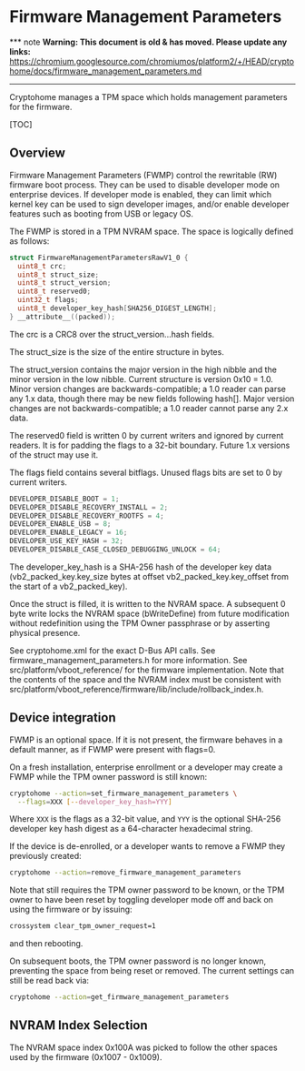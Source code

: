 # Firmware Management Parameters

*** note
**Warning: This document is old & has moved.  Please update any links:**<br>
https://chromium.googlesource.com/chromiumos/platform2/+/HEAD/cryptohome/docs/firmware_management_parameters.md
***

Cryptohome manages a TPM space which holds management parameters for the
firmware.

[TOC]

## Overview

Firmware Management Parameters (FWMP) control the rewritable (RW) firmware boot
process. They can be used to disable developer mode on enterprise devices. If
developer mode is enabled, they can limit which kernel key can be used to sign
developer images, and/or enable developer features such as booting from USB or
legacy OS.

The FWMP is stored in a TPM NVRAM space. The space is logically defined as
follows:

```c
struct FirmwareManagementParametersRawV1_0 {
  uint8_t crc;
  uint8_t struct_size;
  uint8_t struct_version;
  uint8_t reserved0;
  uint32_t flags;
  uint8_t developer_key_hash[SHA256_DIGEST_LENGTH];
} __attribute__((packed));
```

The crc is a CRC8 over the struct_version...hash fields.

The struct_size is the size of the entire structure in bytes.

The struct_version contains the major version in the high nibble and the minor
version in the low nibble. Current structure is version 0x10 = 1.0. Minor
version changes are backwards-compatible; a 1.0 reader can parse any 1.x data,
though there may be new fields following hash[]. Major version changes are not
backwards-compatible; a 1.0 reader cannot parse any 2.x data.

The reserved0 field is written 0 by current writers and ignored by current
readers. It is for padding the flags to a 32-bit boundary. Future 1.x versions
of the struct may use it.

The flags field contains several bitflags. Unused flags bits are set to 0 by
current writers.

```c
DEVELOPER_DISABLE_BOOT = 1;
DEVELOPER_DISABLE_RECOVERY_INSTALL = 2;
DEVELOPER_DISABLE_RECOVERY_ROOTFS = 4;
DEVELOPER_ENABLE_USB = 8;
DEVELOPER_ENABLE_LEGACY = 16;
DEVELOPER_USE_KEY_HASH = 32;
DEVELOPER_DISABLE_CASE_CLOSED_DEBUGGING_UNLOCK = 64;
```

The developer_key_hash is a SHA-256 hash of the developer key data
(vb2_packed_key.key_size bytes at offset vb2_packed_key.key_offset from the
start of a vb2_packed_key).

Once the struct is filled, it is written to the NVRAM space. A subsequent 0 byte
write locks the NVRAM space (bWriteDefine) from future modification without
redefinition using the TPM Owner passphrase or by asserting physical presence.

See cryptohome.xml for the exact D-Bus API calls. See
firmware_management_parameters.h for more information. See
src/platform/vboot_reference/ for the firmware implementation. Note that the
contents of the space and the NVRAM index must be consistent with
src/platform/vboot_reference/firmware/lib/include/rollback_index.h.

## Device integration

FWMP is an optional space. If it is not present, the firmware behaves in a
default manner, as if FWMP were present with flags=0.

On a fresh installation, enterprise enrollment or a developer may create a FWMP
while the TPM owner password is still known:

```bash
cryptohome --action=set_firmware_management_parameters \
  --flags=XXX [--developer_key_hash=YYY]
```

Where `XXX` is the flags as a 32-bit value, and `YYY` is the optional SHA-256
developer key hash digest as a 64-character hexadecimal string.

If the device is de-enrolled, or a developer wants to remove a FWMP they
previously created:

```bash
cryptohome --action=remove_firmware_management_parameters
```

Note that still requires the TPM owner password to be known, or the TPM owner to
have been reset by toggling developer mode off and back on using the firmware or
by issuing:

```bash
crossystem clear_tpm_owner_request=1
```

and then rebooting.

On subsequent boots, the TPM owner password is no longer known, preventing the
space from being reset or removed. The current settings can still be read back
via:

```bash
cryptohome --action=get_firmware_management_parameters
```

## NVRAM Index Selection

The NVRAM space index 0x100A was picked to follow the other spaces used by the
firmware (0x1007 - 0x1009).
